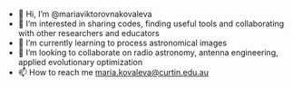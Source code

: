 - 👋 Hi, I’m @mariaviktorovnakovaleva
- 👀 I’m interested in sharing codes, finding useful tools and collaborating with other researchers and educators
- 🌱 I’m currently learning to process astronomical images
- 💞️ I’m looking to collaborate on radio astronomy, antenna engineering, applied evolutionary optimization
- 📫 How to reach me maria.kovaleva@curtin.edu.au

<!---
mariaviktorovnakovaleva/mariaviktorovnakovaleva is a ✨ special ✨ repository because its `README.md` (this file) appears on your GitHub profile.
You can click the Preview link to take a look at your changes.
--->
